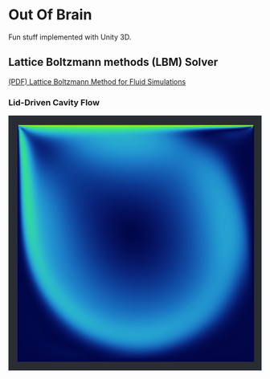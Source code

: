 # Out Of Brain
Fun stuff implemented with Unity 3D.

## Lattice Boltzmann methods (LBM) Solver
[(PDF) Lattice Boltzmann Method for Fluid Simulations](https://www.researchgate.net/publication/265077140_Lattice_Boltzmann_Method_for_Fluid_Simulations)

### Lid-Driven Cavity Flow
![Lid-Driven Cavity Flow](<images/Lid-Driven Cavity Flow.png>)
